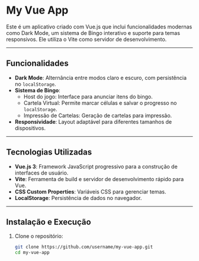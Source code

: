 # My Vue App

Este é um aplicativo criado com Vue.js que inclui funcionalidades modernas como Dark Mode, um sistema de Bingo interativo e suporte para temas responsivos. Ele utiliza o Vite como servidor de desenvolvimento.

---

## Funcionalidades

- **Dark Mode**: Alternância entre modos claro e escuro, com persistência no `localStorage`.
- **Sistema de Bingo**:
  - Host do jogo: Interface para anunciar itens do bingo.
  - Cartela Virtual: Permite marcar células e salvar o progresso no `localStorage`.
  - Impressão de Cartelas: Geração de cartelas para impressão.
- **Responsividade**: Layout adaptável para diferentes tamanhos de dispositivos.

---

## Tecnologias Utilizadas

- **Vue.js 3**: Framework JavaScript progressivo para a construção de interfaces de usuário.
- **Vite**: Ferramenta de build e servidor de desenvolvimento rápido para Vue.
- **CSS Custom Properties**: Variáveis CSS para gerenciar temas.
- **LocalStorage**: Persistência de dados no navegador.

---

## Instalação e Execução

1. Clone o repositório:
   ```bash
   git clone https://github.com/username/my-vue-app.git
   cd my-vue-app
